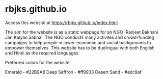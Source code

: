 # rbjks.github.io

Access this website at https://rbjks.github.io/index.html

The aim for the website is as a static webpage for an NGO 'Ranjeet Bakhshi Jan Kalyan Sabha'. The NGO conducts many activites and crowd-funding campaigns to help people in lower-economic and social backgrounds to empower themselves.
This website has to be duolingual with both English and Hindi as the required languages.


Preferred colors for the website 

Emerald - #22B9A8
Deep Saffron - #ff9933
Desert Sand - #edc9af
